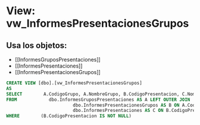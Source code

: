 # View: vw_InformesPresentacionesGrupos

## Usa los objetos:
- [[InformesGruposPresentaciones]]
- [[InformesPresentaciones]]
- [[InformesPresentacionesGrupos]]

```sql
CREATE VIEW [dbo].[vw_InformesPresentacionesGrupos]
AS
SELECT        A.CodigoGrupo, A.NombreGrupo, B.CodigoPresentacion, C.NombrePresentacion
FROM            dbo.InformesGruposPresentaciones AS A LEFT OUTER JOIN
                         dbo.InformesPresentacionesGrupos AS B ON A.CodigoGrupo = B.CodigoGrupo LEFT OUTER JOIN
                         dbo.InformesPresentaciones AS C ON B.CodigoPresentacion = C.CodigoPresentacion
WHERE        (B.CodigoPresentacion IS NOT NULL)

```
